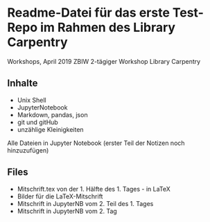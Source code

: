 # Readme-Datei für das erste Test-Repo im Rahmen des Library Carpentry 
Workshops, April 2019 ZBIW
2-tägiger Workshop
Library Carpentry

## Inhalte

- Unix Shell
- JupyterNotebook
- Markdown, pandas, json
- git und gitHub
- unzählige Kleinigkeiten


Alle Dateien in Jupyter Notebook (erster Teil der Notizen noch hinzuzufügen)

## Files

- Mitschrift.tex von der 1. Hälfte des 1. Tages - in LaTeX
- Bilder für die LaTeX-Mitschrift
- Mitschrift in JupyterNB vom 2. Teil des 1. Tages
- Mitschrift in JupyterNB vom 2. Tag
